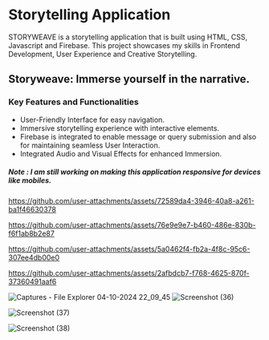 <h1>Storytelling Application</h1>
<p>STORYWEAVE is a storytelling application that is built using HTML, CSS, Javascript and Firebase. This project showcases my skills in Frontend Development, User Experience and Creative Storytelling.</p>
<h2>Storyweave: Immerse yourself in the narrative.</h2>
<h3>Key Features and Functionalities</h3>
<ul>
  <li>User-Friendly Interface for easy navigation.</li>
  <li>Immersive storytelling experience with interactive elements.</li>
  <li>Firebase is integrated to enable message or query submission and also for maintaining seamless User Interaction.</li>
  <li>Integrated Audio and Visual Effects for enhanced Immersion.</li>
</ul>
<h5>Note : I am still working on making this application responsive for devices like mobiles.</h5>

https://github.com/user-attachments/assets/72589da4-3946-40a8-a261-ba1f46630378


https://github.com/user-attachments/assets/76e9e9e7-b460-486e-830b-f6f1ab8b2e87


https://github.com/user-attachments/assets/5a0462f4-fb2a-4f8c-95c6-307ee4db00e0

https://github.com/user-attachments/assets/2afbdcb7-f768-4625-870f-37360491aaf6

![Captures - File Explorer 04-10-2024 22_09_45](https://github.com/user-attachments/assets/a591bd22-987a-41fa-b286-7f5047e60c54)
![Screenshot (36)](https://github.com/user-attachments/assets/52e13edd-2743-4e64-a940-6e63369f740d)


![Screenshot (37)](https://github.com/user-attachments/assets/8b869f77-c3b1-459f-9ff6-429c41063caf)


![Screenshot (38)](https://github.com/user-attachments/assets/a3b67009-c84b-420b-bd10-b6681eb77ce4)
